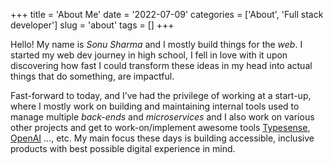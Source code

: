 +++
title = 'About Me'
date = '2022-07-09'
categories = ['About', 'Full stack developer']
slug = 'about'
tags = []
+++

Hello! My name is *Sonu Sharma* and I mostly build things for the *web*. I started my web dev journey in high school, I fell in love with it upon discovering how fast I could transform these ideas in my head into actual things that do something, are impactful.

Fast-forward to today, and I’ve had the privilege of working at a start-up, where I mostly work on building and maintaining internal tools used to manage multiple *back-ends* and *microservices* and I also work on various other projects and get to work-on/implement awesome tools [Typesense](https://typesense.org/), [OpenAI](https://openai.com/) ..., etc. My main focus these days is building accessible, inclusive products with best possible digital experience in mind.
